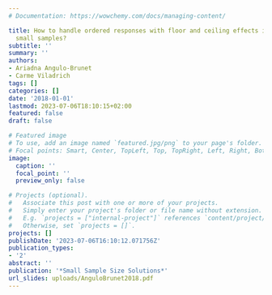 ```yaml
---
# Documentation: https://wowchemy.com/docs/managing-content/

title: How to handle ordered responses with floor and ceiling effects in SEM using
  small samples?
subtitle: ''
summary: ''
authors:
- Ariadna Angulo-Brunet
- Carme Viladrich
tags: []
categories: []
date: '2018-01-01'
lastmod: 2023-07-06T18:10:15+02:00
featured: false
draft: false

# Featured image
# To use, add an image named `featured.jpg/png` to your page's folder.
# Focal points: Smart, Center, TopLeft, Top, TopRight, Left, Right, BottomLeft, Bottom, BottomRight.
image:
  caption: ''
  focal_point: ''
  preview_only: false

# Projects (optional).
#   Associate this post with one or more of your projects.
#   Simply enter your project's folder or file name without extension.
#   E.g. `projects = ["internal-project"]` references `content/project/deep-learning/index.md`.
#   Otherwise, set `projects = []`.
projects: []
publishDate: '2023-07-06T16:10:12.071756Z'
publication_types:
- '2'
abstract: ''
publication: '*Small Sample Size Solutions*'
url_slides: uploads/AnguloBrunet2018.pdf
---
```


